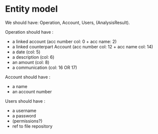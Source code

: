 # Entity model

We should have: Operation, Account, Users, (AnalysisResult).

Operation should have :
 - a linked account (acc number col: 0 + acc name: 2)
 - a linked counterpart Account (acc number col: 12 + acc name col: 14)
 - a date (col: 5)
 - a description (col: 6)
 - an amount (col: 8)
 - a communication (col: 16 OR 17)

Account should have :
- a name
- an account number

Users should have :
 - a username
 - a password
 - (permissions?)
 - ref to file repository


